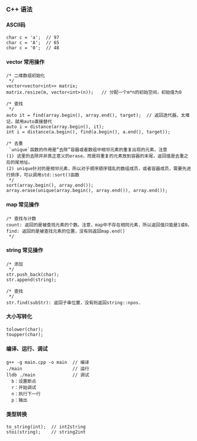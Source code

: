 ### C++ 语法

 #### ASCII码
 ```
 char c = 'a';  // 97
 char c = 'A';  // 65
 char c = '0';  // 48
 ```
 
 #### vector 常用操作
 ```
 /* 二维数组初始化
  */
 vector<vector<int>> matrix;
 matrix.resize(m, vector<int>(n));   // 分配一个m*n的初始空间，初始值为0
 
 /* 查找
  */
 auto it = find(array.begin(), array.end(), target);  // 返回迭代器，太难记，就用auto直接替代
 auto i = distance(array.begin(), it);
 int i = distance(a.begin(), find(a.begin(), a.end(), target));
 
 /* 去重
  `unique`函数的作用是“去除”容器或者数组中相邻元素的重复出现的元素，注意  
 (1) 这里的去除并非真正意义的erase，而是将重复的元素放到容器的末尾，返回值是去重之后的尾地址。   
 (2) unique针对的是相邻元素，所以对于顺序顺序错乱的数组成员，或者容器成员，需要先进行排序，可以调用std::sort()函数
  */
 sort(array.begin(), array.end());
 array.erase(unique(array.begin(), array.end()), array.end());
 ```

 #### map 常见操作
 ```
 /* 查找与计数
 count: 返回的是被查找元素的个数。注意，map中不存在相同元素，所以返回值只能是1或0。
 find: 返回的是被查找元素的位置，没有则返回map.end()
  */
 ```
 
 #### string 常见操作
 ```
 /* 添加
  */
 str.push_back(char);
 str.append(string);
 
 /* 查找
  */
 str.find(subStr): 返回子串位置，没有则返回string::npos.
 ```
 
 #### 大小写转化
 ```
 tolower(char);
 toupper(char);
 ```
 
 #### 编译、运行、调试
 ```
 g++ -g main.cpp -o main  // 编译
 ./main                   // 运行
 lldb ./main              // 调试
   b：设置断点
   r：开始调试
   n：执行下一行
   p：输出
 ```
 
 #### 类型转换
 ```
 to_string(int);  // int2string
 stoi(string);    // string2int
 ```
